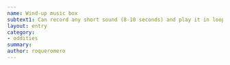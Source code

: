 ```yaml
---
name: Wind-up music box
subtext1: Can record any short sound (8-10 seconds) and play it in loop for as long as its winding key rolls. .
layout: entry
category:
- oddities
summary: 
author: roqueromero
---
```

